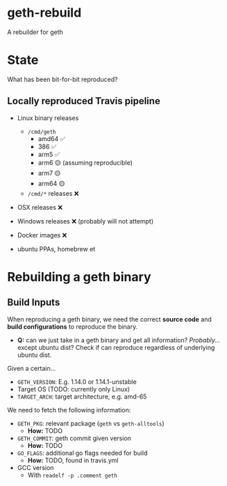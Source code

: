 # geth-rebuild

A rebuilder for geth

# State

What has been bit-for-bit reproduced?

## Locally reproduced Travis pipeline

- Linux binary releases

  - `/cmd/geth`
    - amd64 ✅
    - 386 ✅
    - arm5 ✅
    - arm6 🟡 (assuming reproducible)
    - arm7 🟡
    - arm64 🟡
  - `/cmd/*` releases ❌

- OSX releases ❌
- Windows releases ❌ (probably will not attempt)
- Docker images ❌
- ubuntu PPAs, homebrew et

# Rebuilding a geth binary

## Build Inputs

When reproducing a geth binary, we need the correct **source code** and **build configurations** to reproduce the binary.

- **Q:** can we just take in a geth binary and get all information? _Probably..._ except ubuntu dist? Check if can reproduce regardless of underlying ubuntu dist.

Given a certain...

- `GETH_VERSION`: E.g. 1.14.0 or 1.14.1-unstable
- Target OS (TODO: currently only Linux)
- `TARGET_ARCH`: target architecture, e.g. amd-65

We need to fetch the following information:

- `GETH_PKG`: relevant package (`geth` vs `geth-alltools`)
  - **How:** TODO
- `GETH_COMMIT`: geth commit given version
  - **How:** TODO
- `GO_FLAGS`: additional go flags needed for build
  - **How:** TODO, found in travis.yml
- GCC version
  - With `readelf -p .comment geth`
